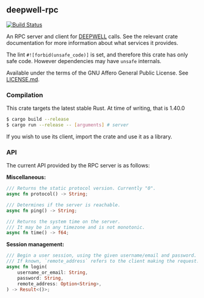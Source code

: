 ## deepwell-rpc

[![Build Status](https://travis-ci.org/Nu-SCPTheme/deepwell-rpc.svg?branch=master)](https://travis-ci.org/Nu-SCPTheme/deepwell-rpc)

An RPC server and client for [DEEPWELL](https://github.com/Nu-SCPTheme/deepwell) calls.
See the relevant crate documentation for more information about what services it provides.

The lint `#![forbid(unsafe_code)]` is set, and therefore this crate has only safe code. However dependencies may have `unsafe` internals.

Available under the terms of the GNU Affero General Public License. See [LICENSE.md](LICENSE).

### Compilation
This crate targets the latest stable Rust. At time of writing, that is 1.40.0

```sh
$ cargo build --release
$ cargo run --release -- [arguments] # server
```

If you wish to use its client, import the crate and use it as a library.

### API

The current API provided by the RPC server is as follows:

__Miscellaneous:__

```rust
/// Returns the static protocol version. Currently "0".
async fn protocol() -> String;

/// Determines if the server is reachable.
async fn ping() -> String;

/// Returns the system time on the server.
/// It may be in any timezone and is not monotonic.
async fn time() -> f64;
```

__Session management:__

```rust
/// Begin a user session, using the given username/email and password.
/// If known, `remote_address` refers to the client making the request.
async fn login(
    username_or_email: String,
    password: String,
    remote_address: Option<String>,
) -> Result<()>;
```
